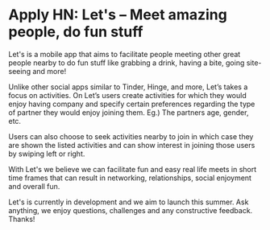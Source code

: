 # Apply HN: Let's – Meet amazing people, do fun stuff

Let&#x27;s is a mobile app that aims to facilitate people meeting other great people nearby to do fun stuff like grabbing a drink, having a bite, going site-seeing and more!<p>Unlike other social apps similar to Tinder, Hinge, and more, Let’s takes a focus on activities. On Let’s users create activities for which they would enjoy having company and specify certain preferences regarding the type of partner they would enjoy joining them. Eg.) The partners age, gender, etc.<p>Users can also choose to seek activities nearby to join in which case they are shown the listed activities and can show interest in joining those users by swiping left or right.<p>With Let&#x27;s we believe we can facilitate fun and easy real life meets in short time frames that can result in networking, relationships, social enjoyment and overall fun.<p>Let&#x27;s is currently in development and we aim to launch this summer. Ask anything, we enjoy questions, challenges and any constructive feedback. Thanks!
